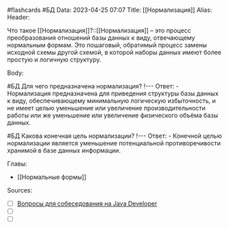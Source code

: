 #flashcards #БД 
Data: 2023-04-25 07:07
Title: [[Нормализация]]
Alias:
Header:

Что такое [[Нормализация]]?::[[Нормализация]] – это процесс преобразования отношений базы данных к виду, отвечающему нормальным формам. Это пошаговый, обратимый процесс замены исходной схемы другой схемой, в которой наборы данных имеют более простую и логичную структуру.
<!--SR:!2023-11-03,10,570-->


Body:


#БД 
Для чего предназначена нормализация?
!---
Ответ:
	- Нормализация предназначена для приведения структуры базы данных к виду, обеспечивающему минимальную логическую избыточность, и не имеет целью уменьшение или увеличение производительности работы или же уменьшение или увеличение физического объёма базы данных.
<!--SR:!2023-11-04,10,330-->


#БД 
Какова конечная цель нормализации?
!---
Ответ:
	- Конечной целью нормализации является уменьшение потенциальной противоречивости хранимой в базе данных информации.
<!--SR:!2023-11-03,10,348-->



Главы:
- [[Нормальные формы]]


Sources:
- [ ] [Вопросы для собеседования на Java Developer](https://github.com/enhorse/java-interview/blob/master/README.md#%D0%9E%D0%9E%D0%9F)
- [ ] []()
- [ ] []()
